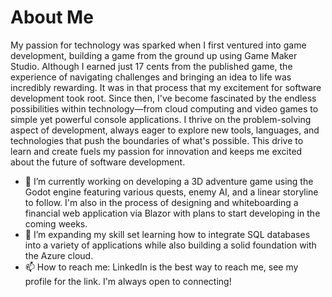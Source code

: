 # About Me
My passion for technology was sparked when I first ventured into game development, building a game from the ground up using Game Maker Studio. Although I earned just 17 cents from the published game, the experience of navigating challenges and bringing an idea to life was incredibly rewarding. It was in that process that my excitement for software development took root. Since then, I've become fascinated by the endless possibilities within technology—from cloud computing and video games to simple yet powerful console applications. I thrive on the problem-solving aspect of development, always eager to explore new tools, languages, and technologies that push the boundaries of what's possible. This drive to learn and create fuels my passion for innovation and keeps me excited about the future of software development.

- 🔭 I’m currently working on developing a 3D adventure game using the Godot engine featuring various quests, enemy AI, and a linear storyline to follow. I'm also in the process of designing and whiteboarding a financial web application via Blazor with plans to start developing in the coming weeks.
- 🌱 I’m expanding my skill set learning how to integrate SQL databases into a variety of applications while also building a solid foundation with the Azure cloud.
- 📫 How to reach me: LinkedIn is the best way to reach me, see my profile for the link. I'm always open to connecting!


<!--
- 💬 Ask me about ...
- 👯 I’m looking to collaborate on ...
- 🤔 I’m looking for help with ...
- ⚡ Fun fact: I'm probably at the gym
-->
